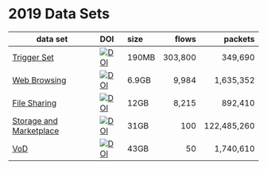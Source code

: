 # 2019 Data Sets

| data set      | DOI | size    | flows  | packets |
| ------------- | :----------- | :------------- | -----: | -----: |
| [Trigger Set](https://zenodo.org/record/3892999#.XuTo6RaxWV4) | [![DOI](https://zenodo.org/badge/DOI/10.5281/zenodo.3892999.svg)](https://doi.org/10.5281/zenodo.3892999) |  190MB |  303,800 | 349,690 |
| [Web Browsing](https://zenodo.org/record/3892937#.XuTp5BaxWV5) | [![DOI](https://zenodo.org/badge/DOI/10.5281/zenodo.3892937.svg)](https://doi.org/10.5281/zenodo.3892937)|  6.9GB | 9,984| 1,635,352 |
| [File Sharing](https://zenodo.org/record/3892935#.XuTpnRaxWV4) | [![DOI](https://zenodo.org/badge/DOI/10.5281/zenodo.3892935.svg)](https://doi.org/10.5281/zenodo.3892935) | 12GB | 8,215 | 892,410 |
| [Storage and Marketplace](https://zenodo.org/record/3892879#.XuTp_haxWV4) | [![DOI](https://zenodo.org/badge/DOI/10.5281/zenodo.3892879.svg)](https://doi.org/10.5281/zenodo.3892879) | 31GB | 100 | 122,485,260 |
| [VoD](https://zenodo.org/record/3892922#.XuTqJxaxWV4) | [![DOI](https://zenodo.org/badge/DOI/10.5281/zenodo.3892922.svg)](https://doi.org/10.5281/zenodo.3892922)  | 43GB | 50 | 1,740,610 |

